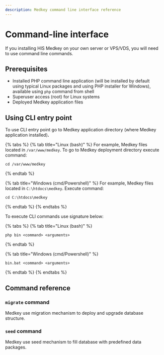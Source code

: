 ```yaml
---
description: Medkey command line interface reference
---
```


# Command-line interface

If you installing HIS Medkey on your own server or VPS/VDS, you will need to use command line commands.

## Prerequisites

* Installed PHP command line application \(will be installed by default using typical Linux packages and using PHP installer for Windows\), available using `php` command from shell
* Superuser access \(root\) for Linux systems
* Deployed Medkey application files

## Using CLI entry point

To use CLI entry point go to Medkey application directory \(where Medkey application installed\)**.**

{% tabs %}
{% tab title="Linux \(bash\)" %}
For example, Medkey files located in `/var/www/medkey`. To go to Medkey deployment directory execute command:

```text
cd /var/www/medkey
```
{% endtab %}

{% tab title="Windows \(cmd/Powershell\)" %}
For example, Medkey files located in `C:\htdocs\medkey`. Execute command:

```text
cd C:\htdocs\medkey
```
{% endtab %}
{% endtabs %}

To execute CLI commands use signature below:

{% tabs %}
{% tab title="Linux \(bash\)" %}
```text
php bin <command> <arguments>
```
{% endtab %}

{% tab title="Windows \(cmd/Powershell\)" %}
```text
bin.bat <command> <arguments>
```
{% endtab %}
{% endtabs %}

## Command reference

### `migrate` command

Medkey use migration mechanism to deploy and upgrade database structure.

### `seed` command

Medkey use seed mechanism to fill database with predefined data packages.



